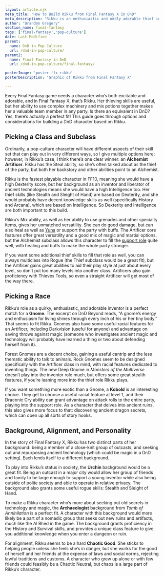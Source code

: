 ```yaml
---
layout: article.njk
meta_title: "How to Build Rikku from Final Fantasy X in DnD"
meta_description: "Rikku is an enthusiastic and oddly adorable thief in Final Fantasy X, but she's also a fantastic support and utility character. Here's how to build her in DnD."
author: "Brandon Gregory"
section_name: final-fantasy
tags: ['final-fantasy','pop-culture']
date: Last Modified
parent:
  name: DnD in Pop Culture
  url: /dnd-in-pop-culture/
parent2:
  name: Final Fantasy in DnD
  url: /dnd-in-pop-culture/final-fantasy/

posterImage: 'poster-ffx-rikku'
posterDescription: 'Graphic of Rikku from Final Fantasy X'

---
```


Every Final Fantasy game needs a character who’s both excitable and adorable, and in Final Fantasy X, that’s Rikku. Her thieving skills are useful, but her ability to use complex machinery and mix potions together makes her a valuable team member in any party. Is there an equivalent in DnD? Yes, there’s actually a perfect fit! This guide goes through options and considerations for building a DnD character based on Rikku.


## Picking a Class and Subclass

Ordinarily, a pop-culture character will have different aspects of their skill set that can play out in very different ways, so I give multiple options here; however, in Rikku’s case, I think there’s one clear winner: an **Alchemist Artificer**. Rikku has the Steal ability, so she’s often talked about as the thief of the party, but both her backstory and other abilities point to an Alchemist.

Rikku is the fastest playable character in FF10, meaning she would have a high Dexterity score, but her background as an inventor and liberator of ancient technologies means she would have a high Intelligence too. Her thief skills (like Stealth and Sleight of Hand) are based on Dexterity, and she would probably have decent knowledge skills as well (specifically History and Arcana), which are based on Intelligence. So Dexterity and Intelligence are both important to this build.

Rikku’s Mix ability, as well as her ability to use grenades and other specialty items, gives her unmatched versatility. She can do good damage, but can also heal as well as [Yuna](/dnd-in-pop-culture/final-fantasy/ff10-yuna/) or support the party with buffs. The Artificer core features offer great versatility and a good mix of magic and martial options, but the Alchemist subclass allows this character to fill the [support role](/5e-build-guides/support-caster-builds/) quite well, with healing and buffs to make the whole party stronger.

If you want some additional thief skills to fill that role as well, you can always multiclass into Rogue (the Thief subclass would be a great fit), but the Artificer gains great abilities to aid their play style at just about every level, so don’t put too many levels into another class. Artificers also gain proficiency with Thieves Tools, so even a straight Artificer will get most of the way there.


## Picking a Race

Rikku’s role as a quirky, enthusiastic, and adorable inventor is a perfect match for a **Gnome**. The excerpt on DnD Beyond reads, “A gnome’s energy and enthusiasm for living shines through every inch of his or her tiny body.” That seems to fit Rikku. Gnomes also have some useful racial features for an Artificer, including Darkvision (useful for anyone) and advantage on saving throws against magic (someone who investigates ancient magic and technology will probably have learned a thing or two about defending herself from it).

Forest Gnomes are a decent choice, gaining a useful cantrip and the less thematic ability to talk to animals. Rock Gnomes seem to be designed specifically with the Artificer class in mind, with racial features dedicated to inventing things. The new Deep Gnome in _Monsters of the Multiverse_ doesn’t play into the inventor role much, but offers some great stealth features, if you’re leaning more into the thief role Rikku plays.

If you want something more exotic than a Gnome, a **Kobold** is an interesting choice. They get to choose a useful racial feature at level 1, and their Draconic Cry ability can grant advantage on attack rolls to the entire party, playing into the support role. As a character that delves into ancient ruins, this also gives more focus to that: discovering ancient dragon secrets, which can open up all sorts of story hooks.


## Background, Alignment, and Personality

In the story of Final Fantasy X, Rikku has two distinct parts of her background: being a member of a close-knit group of outcasts, and seeking out and repurposing ancient technology (which could be magic in a DnD setting). Each lends itself to a different background.

To play into Rikku’s status in society, the **Urchin** background would be a great fit. Being an outcast in a major city would allow her group of friends and family to be large enough to support a young inventor while also being outside of polite society and able to operate in relative privacy. The background also grants some useful rogue skills: Stealth and Sleight of Hand.

To make a Rikku character who’s more about seeking out old secrets in technology and magic, the **Archaeologist** background from _Tomb of Annihilation_ is a perfect fit. A character with this background would more likely be a part of a nomadic group that seeks out new ruins and artifacts, much like the Al Bhed in the game. The background grants proficiency in the History and Survival skills, and provides a unique class feature to give you additional knowledge when you enter a dungeon or ruin.

For alignment, Rikku seems to be a hard **Chaotic Good**. She sticks to helping people unless she feels she’s in danger, but she works for the good of herself and her friends at the expense of laws and social norms, rejecting lawful traditions and customs. A character who grew up alone or with few friends could feasibly be a Chaotic Neutral, but chaos is a large part of Rikku’s character.